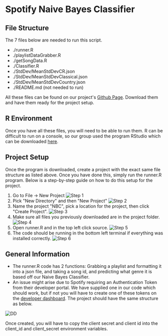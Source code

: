 # Spotify Naive Bayes Classifier

## File Structure
The 7 files below are needed to run this script.

- ./runner.R
- ./playlistDataGrabber.R
- ./getSongData.R
- ./Classifier.R
- ./StdDev/MeanStdDevCR.json
- ./StdDev/MeanStdDevClassical.json
- ./StdDev/MeanStdDevCountry.json
- ./README.md (not needed to run)

All these files can be found on our project's [Github Page](https://github.com/Donny208/CS354GroupProject/tree/main/Runner).
Download them and have them ready for the project setup.

## R Environment
Once you have all these files, you will need to be able to run them. R can be difficult to run on a console, so 
our group used the program RStudio which can be downloaded [here](https://rstudio.com/products/rstudio/download/).


## Project Setup
Once the program is downloaded, create a project with the exact same file structure as listed above. Once you have done this, simply
run the runner.R program. Below is a step-by-step guide on how to do this setup for the project.

1. Go to File -> New Project
![Step 1](https://i.imgur.com/s08ZTV4.png)
2. Pick "New Directory" and then "New Project"
![Step 2](https://i.imgur.com/VteWET9.png)
3. Name the project "NBC", pick a location for the project, then click "Create Project".
![Step 3](https://i.imgur.com/qnbgjbY.png)
4. Make sure all files you previously downloaded are in the project folder.
![Step 4](https://i.imgur.com/J5ootQK.png)
5. Open runner.R and in the top left click source.
![Step 5](https://i.imgur.com/F77l9dg.png)
6. The code should be running in the bottom left terminal if everything was installed correctly.
![Step 6](https://i.imgur.com/nFy06ps.png)

## General Information
- The runner.R code has 2 functions: Grabbing a playlist and formatting it into a json file, and taking a song id, and predicting what genre it is based off our Naive Bayes Classifier.
- An issue might arise due to Spotify requiring an Authentication Token from their developer portal. We have supplied one in our code which should work, but if not you will have to 
create one of these tokens on the [developer dashboard](https://developer.spotify.com/dashboard/applications/).
The project should have the same structure as below.

![DD](https://i.imgur.com/tEvj1Az.png)

Once created, you will have to copy the client secret and client id into the client_id and client_secret environment variables.
